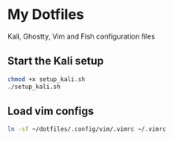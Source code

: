 # My Dotfiles
Kali, Ghostty, Vim and Fish configuration files

## Start the Kali setup

```bash
chmod +x setup_kali.sh
./setup_kali.sh
```

## Load vim configs

```bash
ln -sf ~/dotfiles/.config/vim/.vimrc ~/.vimrc
```

